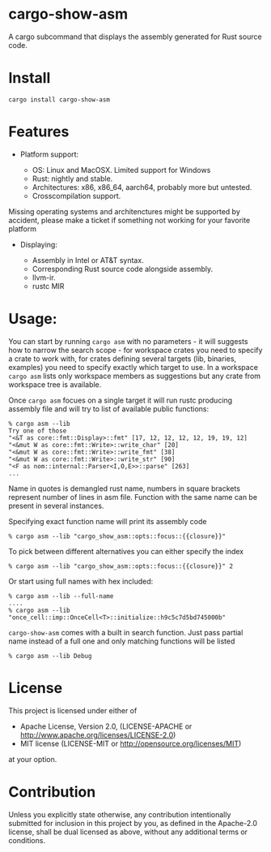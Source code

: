 # cargo-show-asm

A cargo subcommand that displays the assembly generated for Rust source code.

# Install

```
cargo install cargo-show-asm
```

# Features

- Platform support:

  - OS: Linux and MacOSX. Limited support for Windows
  - Rust: nightly and stable.
  - Architectures: x86, x86_64, aarch64, probably more but untested.
  - Crosscompilation support.

Missing operating systems and architenctures might be supported by accident, please make a
ticket if something not working for your favorite platform

- Displaying:

  - Assembly in Intel or AT&T syntax.
  - Corresponding Rust source code alongside assembly.
  - llvm-ir.
  - rustc MIR

# Usage:

You can start by running `cargo asm` with no parameters - it will suggests how to narrow the
search scope - for workspace crates you need to specify a crate to work with, for crates
defining several targets (lib, binaries, examples) you need to specify exactly which target to
use. In a workspace `cargo asm` lists only workspace members as suggestions but any crate from
workspace tree is available.

Once `cargo asm` focues on a single target it will run rustc producing assembly file and will
try to list of available public functions:

```ignore
% cargo asm --lib
Try one of those
"<&T as core::fmt::Display>::fmt" [17, 12, 12, 12, 12, 19, 19, 12]
"<&mut W as core::fmt::Write>::write_char" [20]
"<&mut W as core::fmt::Write>::write_fmt" [38]
"<&mut W as core::fmt::Write>::write_str" [90]
"<F as nom::internal::Parser<I,O,E>>::parse" [263]
...
```

Name in quotes is demangled rust name, numbers in square brackets represent number of lines
in asm file. Function with the same name can be present in several instances.

Specifying exact function name will print its assembly code

```ignore
% cargo asm --lib "cargo_show_asm::opts::focus::{{closure}}"
```
To pick between different alternatives you can either specify the index

```ignore
% cargo asm --lib "cargo_show_asm::opts::focus::{{closure}}" 2
```
Or start using full names with hex included:

```ignore
% cargo asm --lib --full-name
....
% cargo asm --lib "once_cell::imp::OnceCell<T>::initialize::h9c5c7d5bd745000b"
```

`cargo-show-asm` comes with a built in search function. Just pass partial name
instead of a full one and only matching functions will be listed

```
% cargo asm --lib Debug
```

# License
This project is licensed under either of

* Apache License, Version 2.0, (LICENSE-APACHE or http://www.apache.org/licenses/LICENSE-2.0)
* MIT license (LICENSE-MIT or http://opensource.org/licenses/MIT)

at your option.

# Contribution

Unless you explicitly state otherwise, any contribution intentionally submitted
for inclusion in this project by you, as defined in the Apache-2.0 license,
shall be dual licensed as above, without any additional terms or conditions.
